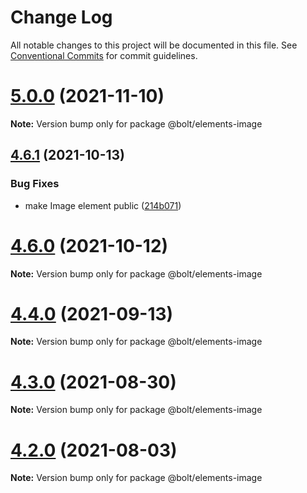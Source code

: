 # Change Log

All notable changes to this project will be documented in this file.
See [Conventional Commits](https://conventionalcommits.org) for commit guidelines.

# [5.0.0](https://github.com/bolt-design-system/bolt/tree/master/packages/elements/bolt-image/compare/v4.7.0...v5.0.0) (2021-11-10)

**Note:** Version bump only for package @bolt/elements-image





## [4.6.1](https://github.com/bolt-design-system/bolt/tree/master/packages/elements/bolt-image/compare/v4.6.0...v4.6.1) (2021-10-13)


### Bug Fixes

* make Image element public ([214b071](https://github.com/bolt-design-system/bolt/tree/master/packages/elements/bolt-image/commit/214b0713f58a22f02481ec8b3fc64aff786b93a9))





# [4.6.0](https://github.com/bolt-design-system/bolt/tree/master/packages/elements/bolt-image/compare/v4.5.1...v4.6.0) (2021-10-12)

**Note:** Version bump only for package @bolt/elements-image





# [4.4.0](https://github.com/bolt-design-system/bolt/tree/master/packages/elements/bolt-image/compare/v4.3.0...v4.4.0) (2021-09-13)

**Note:** Version bump only for package @bolt/elements-image





# [4.3.0](https://github.com/bolt-design-system/bolt/tree/master/packages/elements/bolt-image/compare/v4.2.3...v4.3.0) (2021-08-30)

**Note:** Version bump only for package @bolt/elements-image





# [4.2.0](https://github.com/bolt-design-system/bolt/tree/master/packages/elements/bolt-image/compare/v4.1.1...v4.2.0) (2021-08-03)

**Note:** Version bump only for package @bolt/elements-image
